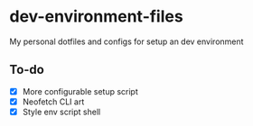 # dev-environment-files

My personal dotfiles and configs for setup an dev environment

## To-do

- [x] More configurable setup script
- [x] Neofetch CLI art
- [x] Style env script shell
